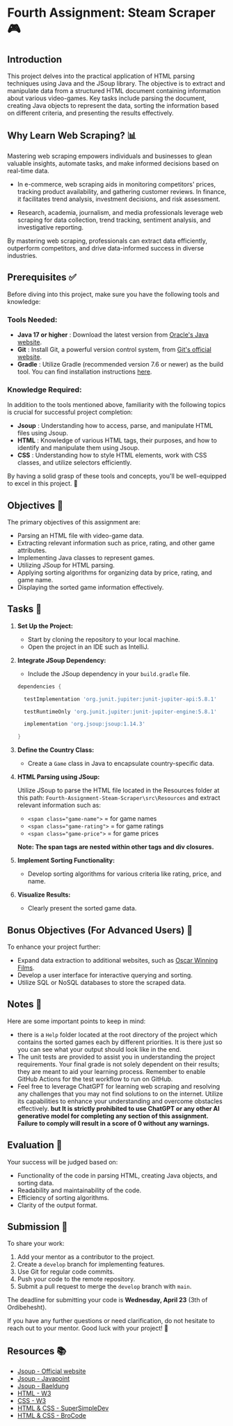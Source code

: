# Fourth Assignment: Steam Scraper 🎮

## Introduction 

This project delves into the practical application of HTML parsing techniques using Java and the JSoup library. The objective is to extract and manipulate data from a structured HTML document containing information about various video-games. Key tasks include parsing the document, creating Java objects to represent the data, sorting the information based on different criteria, and presenting the results effectively.

## Why Learn Web Scraping? 📊

Mastering web scraping empowers individuals and businesses to glean valuable insights, automate tasks, and make informed decisions based on real-time data.

- In e-commerce, web scraping aids in monitoring competitors' prices, tracking product availability, and gathering customer reviews. In finance, it facilitates trend analysis, investment decisions, and risk assessment.

- Research, academia, journalism, and media professionals leverage web scraping for data collection, trend tracking, sentiment analysis, and investigative reporting.

By mastering web scraping, professionals can extract data efficiently, outperform competitors, and drive data-informed success in diverse industries.

## Prerequisites ✅

Before diving into this project, make sure you have the following tools and knowledge:

### Tools Needed:
- **Java 17 or higher** : Download the latest version from [Oracle's Java website](https://www.oracle.com/java/technologies/downloads/).
- **Git** : Install Git, a powerful version control system, from [Git's official website](https://git-scm.com/downloads).
- **Gradle** : Utilize Gradle (recommended version 7.6 or newer) as the build tool. You can find installation instructions [here](https://gradle.org/install/).

### Knowledge Required:
In addition to the tools mentioned above, familiarity with the following topics is crucial for successful project completion:
- **Jsoup** : Understanding how to access, parse, and manipulate HTML files using Jsoup.
- **HTML** : Knowledge of various HTML tags, their purposes, and how to identify and manipulate them using Jsoup.
- **CSS** : Understanding how to style HTML elements, work with CSS classes, and utilize selectors efficiently.

By having a solid grasp of these tools and concepts, you'll be well-equipped to excel in this project. 🚀

## Objectives 🎯

The primary objectives of this assignment are:

- Parsing an HTML file with video-game data.
- Extracting relevant information such as price, rating, and other game attributes.
- Implementing Java classes to represent games.
- Utilizing JSoup for HTML parsing.
- Applying sorting algorithms for organizing data by price, rating, and game name.
- Displaying the sorted game information effectively.

## Tasks 📝

1. **Set Up the Project:**

    - Start by cloning the repository to your local machine.
    - Open the project in an IDE such as IntelliJ.

2. **Integrate JSoup Dependency:**

    - Include the JSoup dependency in your `build.gradle` file.

    ```gradle
    dependencies {

      testImplementation 'org.junit.jupiter:junit-jupiter-api:5.8.1'

      testRuntimeOnly 'org.junit.jupiter:junit-jupiter-engine:5.8.1'

      implementation 'org.jsoup:jsoup:1.14.3'

    }
    ```


3. **Define the Country Class:**

    - Create a `Game` class in Java to encapsulate country-specific data.

5. **HTML Parsing using JSoup:**

   Utilize JSoup to parse the HTML file located in the Resources folder at this path: `Fourth-Assignment-Steam-Scraper\src\Resources` and extract relevant information such as:

    - `<span class="game-name">` = for game names
    - `<span class="game-rating">` = for game ratings
    - `<span class="game-price">` = for game prices

   **Note: The span tags are nested within other tags and div closures.**

6. **Implement Sorting Functionality:**

    - Develop sorting algorithms for various criteria like rating, price, and name.

8. **Visualize Results:**

    - Clearly present the sorted game data.

## Bonus Objectives (For Advanced Users) 🌟

To enhance your project further:

- Expand data extraction to additional websites, such as [Oscar Winning Films](https://www.scrapethissite.com/pages/ajax-javascript/).
- Develop a user interface for interactive querying and sorting.
- Utilize SQL or NoSQL databases to store the scraped data.

## Notes 📝

Here are some important points to keep in mind:

- there is a `Help` folder located at the root directory of the project which contains the sorted games each by different priorities. It is there just so you can see what your output should look like in the end.
- The unit tests are provided to assist you in understanding the project requirements. Your final grade is not solely dependent on their results; they are meant to aid your learning process. Remember to enable GitHub Actions for the test workflow to run on GitHub.
- Feel free to leverage ChatGPT for learning web scraping and resolving any challenges that you may not find solutions to on the internet. Utilize its capabilities to enhance your understanding and overcome obstacles effectively.
**but It is strictly prohibited to use ChatGPT or any other AI generative model for completing any section of this assignment. Failure to comply will result in a score of 0 without any warnings.**

## Evaluation 🧐

Your success will be judged based on:

- Functionality of the code in parsing HTML, creating Java objects, and sorting data.
- Readability and maintainability of the code.
- Efficiency of sorting algorithms.
- Clarity of the output format.

## Submission 📁

To share your work:

1. Add your mentor as a contributor to the project.
2. Create a `develop` branch for implementing features.
3. Use Git for regular code commits.
4. Push your code to the remote repository.
5. Submit a pull request to merge the `develop` branch with `main`.

The deadline for submitting your code is **Wednesday, April 23** (3th of Ordibehesht).

If you have any further questions or need clarification, do not hesitate to reach out to your mentor. Good luck with your project! 🌟


## Resources 📚

- [Jsoup - Official website](https://jsoup.org/cookbook/)
- [Jsoup - Javapoint](https://www.javatpoint.com/jsoup-tutorial)
- [Jsoup - Baeldung](https://www.baeldung.com/java-with-jsoup)
- [HTML - W3](https://www.w3schools.com/html/)
- [CSS - W3](https://www.w3schools.com/css/default.asp)
- [HTML & CSS - SuperSimpleDev](https://youtu.be/G3e-cpL7ofc?si=n7VZ6-SzUMqPgYH4)
- [HTML & CSS - BroCode](https://youtu.be/HGTJBPNC-Gw?si=UIfbcK-raImMT129)
